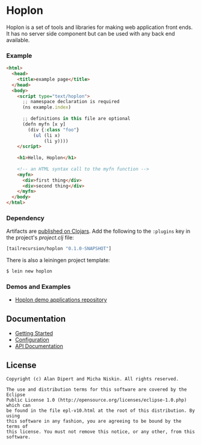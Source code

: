 # Hoplon

Hoplon is a set of tools and libraries for making web application front ends. It
has no server side component but can be used with any back end available.

### Example

```html
<html>
  <head>
    <title>example page</title>
  </head>
  <body>
    <script type="text/hoplon">
      ;; namespace declaration is required
      (ns example.index)
      
      ;; definitions in this file are optional
      (defn myfn [x y]
        (div {:class "foo"}
          (ul (li x)
              (li y))))
    </script>
    
    <h1>Hello, Hoplon</h1>
    
    <!-- an HTML syntax call to the myfn function -->
    <myfn>
      <div>first thing</div>
      <div>second thing</div>
    </myfn>
  </body>
</html>
```

### Dependency

Artifacts are [published on Clojars](https://clojars.org/tailrecursion/hoplon). 
Add the following to the `:plugins` key in the project's _project.clj_ file:

```clojure
[tailrecursion/hoplon "0.1.0-SNAPSHOT"]
```

There is also a leiningen project template:

```bash
$ lein new hoplon
```

### Demos and Examples

* [Hoplon demo applications repository](https://github.com/tailrecursion/hoplon-demos)

## Documentation

* [Getting Started](https://github.com/tailrecursion/hoplon/blob/master/doc/Getting-Started.md)
* [Configuration](https://github.com/tailrecursion/hoplon/blob/master/doc/Getting-Started.md)
* [API Documentation](https://github.com/tailrecursion/hoplon/blob/master/doc/Getting-Started.md)

## License

```
Copyright (c) Alan Dipert and Micha Niskin. All rights reserved.

The use and distribution terms for this software are covered by the Eclipse
Public License 1.0 (http://opensource.org/licenses/eclipse-1.0.php) which can
be found in the file epl-v10.html at the root of this distribution. By using
this software in any fashion, you are agreeing to be bound by the terms of
this license. You must not remove this notice, or any other, from this software.
```
